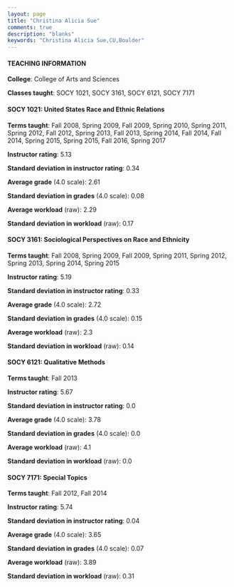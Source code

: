```yaml
---
layout: page
title: "Christina Alicia Sue" 
comments: true
description: "blanks"
keywords: "Christina Alicia Sue,CU,Boulder"
---
```

<head>
<script src="https://ajax.googleapis.com/ajax/libs/jquery/2.1.3/jquery.min.js"></script>
<script src="https://dl.dropboxusercontent.com/s/pc42nxpaw1ea4o9/highcharts.js?dl=0"></script>
<!-- <script src="../assets/js/highcharts.js"></script> -->
<style type="text/css">@font-face {
	font-family: "Bebas Neue";
	src: url(https://www.filehosting.org/file/details/544349/BebasNeue Regular.otf) format("opentype");
	}
	h1.Bebas { 
		font-family: "Bebas Neue", Verdana, Tahoma;
	}
</style>
</head>
	   
#### TEACHING INFORMATION

**College**: College of Arts and Sciences

**Classes taught**: SOCY 1021, SOCY 3161, SOCY 6121, SOCY 7171

#### SOCY 1021: United States Race and Ethnic Relations

**Terms taught**: Fall 2008, Spring 2009, Fall 2009, Spring 2010, Spring 2011, Spring 2012, Fall 2012, Spring 2013, Fall 2013, Spring 2014, Fall 2014, Fall 2014, Spring 2015, Spring 2015, Fall 2016, Spring 2017

**Instructor rating**: 5.13

**Standard deviation in instructor rating**: 0.34

**Average grade** (4.0 scale): 2.61

**Standard deviation in grades** (4.0 scale): 0.08

**Average workload** (raw): 2.29

**Standard deviation in workload** (raw): 0.17

#### SOCY 3161: Sociological Perspectives on Race and Ethnicity

**Terms taught**: Fall 2008, Spring 2009, Fall 2009, Spring 2011, Spring 2012, Spring 2013, Spring 2014, Spring 2015

**Instructor rating**: 5.19

**Standard deviation in instructor rating**: 0.33

**Average grade** (4.0 scale): 2.72

**Standard deviation in grades** (4.0 scale): 0.15

**Average workload** (raw): 2.3

**Standard deviation in workload** (raw): 0.14

#### SOCY 6121: Qualitative Methods

**Terms taught**: Fall 2013

**Instructor rating**: 5.67

**Standard deviation in instructor rating**: 0.0

**Average grade** (4.0 scale): 3.78

**Standard deviation in grades** (4.0 scale): 0.0

**Average workload** (raw): 4.1

**Standard deviation in workload** (raw): 0.0

#### SOCY 7171: Special Topics

**Terms taught**: Fall 2012, Fall 2014

**Instructor rating**: 5.74

**Standard deviation in instructor rating**: 0.04

**Average grade** (4.0 scale): 3.65

**Standard deviation in grades** (4.0 scale): 0.07

**Average workload** (raw): 3.89

**Standard deviation in workload** (raw): 0.31

